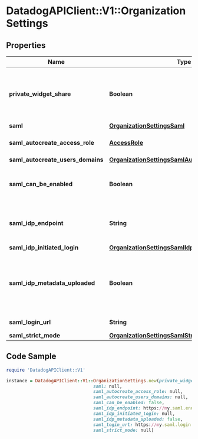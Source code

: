 # DatadogAPIClient::V1::OrganizationSettings

## Properties

Name | Type | Description | Notes
------------ | ------------- | ------------- | -------------
**private_widget_share** | **Boolean** | Whether or not the organization users can share widgets outside of Datadog. | [optional] 
**saml** | [**OrganizationSettingsSaml**](OrganizationSettingsSaml.md) |  | [optional] 
**saml_autocreate_access_role** | [**AccessRole**](AccessRole.md) |  | [optional] [default to &#39;st&#39;]
**saml_autocreate_users_domains** | [**OrganizationSettingsSamlAutocreateUsersDomains**](OrganizationSettingsSamlAutocreateUsersDomains.md) |  | [optional] 
**saml_can_be_enabled** | **Boolean** | Whether or not SAML can be enabled for this organization. | [optional] 
**saml_idp_endpoint** | **String** | Identity provider endpoint for SAML authentication. | [optional] 
**saml_idp_initiated_login** | [**OrganizationSettingsSamlIdpInitiatedLogin**](OrganizationSettingsSamlIdpInitiatedLogin.md) |  | [optional] 
**saml_idp_metadata_uploaded** | **Boolean** | Whether or not a SAML identity provider metadata file was provided to the Datadog organization. | [optional] 
**saml_login_url** | **String** | URL for SAML logging. | [optional] 
**saml_strict_mode** | [**OrganizationSettingsSamlStrictMode**](OrganizationSettingsSamlStrictMode.md) |  | [optional] 

## Code Sample

```ruby
require 'DatadogAPIClient::V1'

instance = DatadogAPIClient::V1::OrganizationSettings.new(private_widget_share: false,
                                 saml: null,
                                 saml_autocreate_access_role: null,
                                 saml_autocreate_users_domains: null,
                                 saml_can_be_enabled: false,
                                 saml_idp_endpoint: https://my.saml.endpoint,
                                 saml_idp_initiated_login: null,
                                 saml_idp_metadata_uploaded: false,
                                 saml_login_url: https://my.saml.login.url,
                                 saml_strict_mode: null)
```


